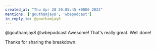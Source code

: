```yaml
---
created_at: "Thu Apr 28 20:05:45 +0000 2022"
mentions: ['gouthamjay8', 'wbepodcast']
in_reply_to: @gouthamjay8
---
```


@gouthamjay8 @wbepodcast Awesome! That's really great. Well done!

Thanks for sharing the breakdown.